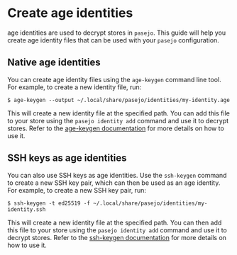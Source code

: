 # Create age identities

age identities are used to decrypt stores in `pasejo`. This guide will help you create age identity files that can be used with your `pasejo` configuration.

## Native age identities

You can create age identity files using the `age-keygen` command line tool. For example, to create a new identity file, run:

```shell
$ age-keygen --output ~/.local/share/pasejo/identities/my-identity.age
```

This will create a new identity file at the specified path. You can add this file to your store using the `pasejo identity add` command and use it to decrypt stores. Refer to the [age-keygen documentation](https://filippo.io/age/age-keygen.1) for more details on how to use it.

## SSH keys as age identities

You can also use SSH keys as age identities. Use the `ssh-keygen` command to create a new SSH key pair, which can then be used as an age identity. For example, to create a new SSH key pair, run:

```shell
$ ssh-keygen -t ed25519 -f ~/.local/share/pasejo/identities/my-identity.ssh
```

This will create a new identity file at the specified path. You can then add this file to your store using the `pasejo identity add` command and use it to decrypt stores. Refer to the [ssh-keygen documentation](https://man.openbsd.org/ssh-keygen) for more details on how to use it.
